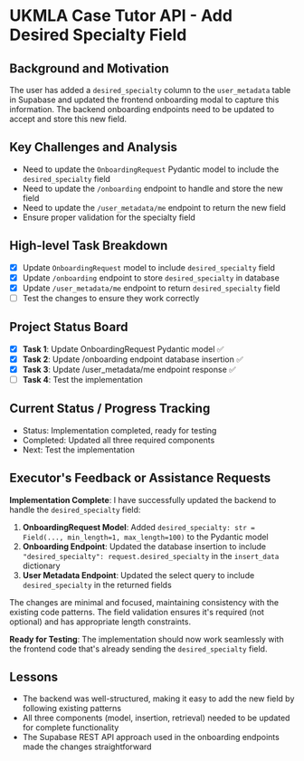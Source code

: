 # UKMLA Case Tutor API - Add Desired Specialty Field

## Background and Motivation
The user has added a `desired_specialty` column to the `user_metadata` table in Supabase and updated the frontend onboarding modal to capture this information. The backend onboarding endpoints need to be updated to accept and store this new field.

## Key Challenges and Analysis
- Need to update the `OnboardingRequest` Pydantic model to include the `desired_specialty` field
- Need to update the `/onboarding` endpoint to handle and store the new field
- Need to update the `/user_metadata/me` endpoint to return the new field
- Ensure proper validation for the specialty field

## High-level Task Breakdown
- [x] Update `OnboardingRequest` model to include `desired_specialty` field
- [x] Update `/onboarding` endpoint to store `desired_specialty` in database
- [x] Update `/user_metadata/me` endpoint to return `desired_specialty` field
- [ ] Test the changes to ensure they work correctly

## Project Status Board
- [x] **Task 1**: Update OnboardingRequest Pydantic model ✅
- [x] **Task 2**: Update /onboarding endpoint database insertion ✅
- [x] **Task 3**: Update /user_metadata/me endpoint response ✅
- [ ] **Task 4**: Test the implementation

## Current Status / Progress Tracking
- Status: Implementation completed, ready for testing
- Completed: Updated all three required components
- Next: Test the implementation

## Executor's Feedback or Assistance Requests
**Implementation Complete**: I have successfully updated the backend to handle the `desired_specialty` field:

1. **OnboardingRequest Model**: Added `desired_specialty: str = Field(..., min_length=1, max_length=100)` to the Pydantic model
2. **Onboarding Endpoint**: Updated the database insertion to include `"desired_specialty": request.desired_specialty` in the `insert_data` dictionary
3. **User Metadata Endpoint**: Updated the select query to include `desired_specialty` in the returned fields

The changes are minimal and focused, maintaining consistency with the existing code patterns. The field validation ensures it's required (not optional) and has appropriate length constraints.

**Ready for Testing**: The implementation should now work seamlessly with the frontend code that's already sending the `desired_specialty` field.

## Lessons
- The backend was well-structured, making it easy to add the new field by following existing patterns
- All three components (model, insertion, retrieval) needed to be updated for complete functionality
- The Supabase REST API approach used in the onboarding endpoints made the changes straightforward 